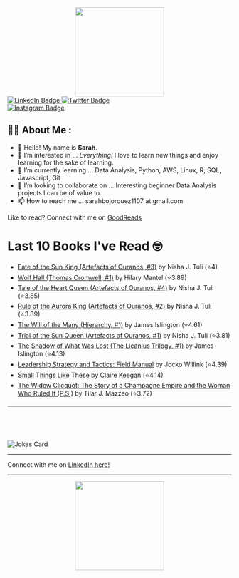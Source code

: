 
<div id="header" align="center">
  <img src="https://media.giphy.com/media/h8mSIeTWzDFooj3hgT/giphy.gif" width="200"/>
</div>

<div id="badges">
  <a href="https://www.linkedin.com/in/sarahjbojorquez/">
    <img src="https://img.shields.io/badge/LinkedIn-blue?style=for-the-badge&logo=linkedin&logoColor=white" alt="LinkedIn Badge"/>
  </a>

  <a href="https://twitter.com/Sarahjbojorquez">
    <img src="https://img.shields.io/badge/Twitter-green?style=for-the-badge&logo=twitter&logoColor=white" alt="Twitter Badge"/>
  </a>
</div>

 <a href="https://www.instagram.com/sarahjbojorquez/">
    <img src="https://img.shields.io/badge/Instagram-blueviolet?style=for-the-badge&logo=Instagram&logoColor=white" alt="Instagram Badge"/>
  </a>
<div></div>
<div></div>

## :woman_technologist: About Me :

- 👋 Hello!  My name is **Sarah**.
- 👀 I’m interested in ... *Everything!* I love to learn new things and enjoy learning for the sake of learning.
- 🌱 I’m currently learning ... Data Analysis, Python, AWS, Linux, R, SQL, Javascript, Git
- 💞️ I’m looking to collaborate on ... Interesting beginner Data Analysis projects I can be of value to.
- 📫 How to reach me ... sarahbojorquez1107 at gmail.com

Like to read? Connect with me on <a href="https://www.goodreads.com/user/show/97230998-sarah-bojorquez-lopez">GoodReads</a>
<div></div>
<div></div>

# Last 10 Books I've Read 🤓
<!-- GOODREADS-LIST:START -->
- [Fate of the Sun King (Artefacts of Ouranos, #3)](https://www.goodreads.com/review/show/7487953707?utm_medium=api&utm_source=rss) by Nisha J. Tuli (⭐️4)
- [Wolf Hall (Thomas Cromwell, #1)](https://www.goodreads.com/review/show/7400029048?utm_medium=api&utm_source=rss) by Hilary Mantel (⭐️3.89)
- [Tale of the Heart Queen (Artefacts of Ouranos, #4)](https://www.goodreads.com/review/show/7487953767?utm_medium=api&utm_source=rss) by Nisha J. Tuli (⭐️3.85)
- [Rule of the Aurora King (Artefacts of Ouranos, #2)](https://www.goodreads.com/review/show/7487953598?utm_medium=api&utm_source=rss) by Nisha J. Tuli (⭐️3.89)
- [The Will of the Many (Hierarchy, #1)](https://www.goodreads.com/review/show/7481465450?utm_medium=api&utm_source=rss) by James  Islington (⭐️4.61)
- [Trial of the Sun Queen (Artefacts of Ouranos, #1)](https://www.goodreads.com/review/show/7487953344?utm_medium=api&utm_source=rss) by Nisha J. Tuli (⭐️3.81)
- [The Shadow of What Was Lost (The Licanius Trilogy, #1)](https://www.goodreads.com/review/show/7481466148?utm_medium=api&utm_source=rss) by James  Islington (⭐️4.13)
- [Leadership Strategy and Tactics: Field Manual](https://www.goodreads.com/review/show/7471178200?utm_medium=api&utm_source=rss) by Jocko Willink (⭐️4.39)
- [Small Things Like These](https://www.goodreads.com/review/show/7469506142?utm_medium=api&utm_source=rss) by Claire Keegan (⭐️4.14)
- [The Widow Clicquot: The Story of a Champagne Empire and the Woman Who Ruled It (P.S.)](https://www.goodreads.com/review/show/7461634447?utm_medium=api&utm_source=rss) by Tilar J. Mazzeo (⭐️3.72)
<!-- GOODREADS-LIST:END -->

---

<p>&nbsp;</p>
<p>&nbsp;</p>

<img src="https://readme-jokes.vercel.app/api?hideBorder&theme=cobalt&qColor=%23944bcc&aColor=%23bbdb51" alt="Jokes Card" />
<div></div>
<div></div>

---

Connect with me on [LinkedIn here!](https://www.linkedin.com/in/sarahjbojorquez/)


---

<div align="center">
  <img src="https://media.giphy.com/media/dU6iSeuBBsN9OpTg5P/giphy.gif" width="200"/>
</div>
